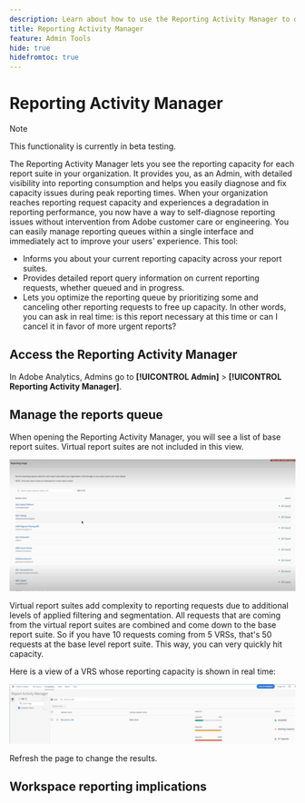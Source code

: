 ```yaml
---
description: Learn about how to use the Reporting Activity Manager to diagnose and fix capacity issues during peak reporting times.
title: Reporting Activity Manager
feature: Admin Tools
hide: true
hidefromtoc: true
---
```


# Reporting Activity Manager

>[!NOTE]
>
>This functionality is currently in beta testing.

The Reporting Activity Manager lets you see the reporting capacity for each report suite in your organization. It provides you, as an Admin, with detailed visibility into reporting consumption and helps you easily diagnose and fix capacity issues during peak reporting times. When your organization reaches reporting request capacity and experiences a degradation in reporting performance, you now have a way to self-diagnose reporting issues without intervention from Adobe customer care or engineering. You can easily manage reporting queues within a single interface and immediately act​​ to improve your users' experience. This tool:

* Informs you about your current reporting capacity  across your report suites.
* Provides detailed report query information on current reporting requests, whether queued and in progress.
* Lets you optimize the reporting queue by prioritizing some and canceling other reporting requests to free up capacity. In other words, you can ask in real time: is this report necessary at this time or can I cancel it in favor of more urgent reports?

## Access the Reporting Activity Manager

In Adobe Analytics, Admins go to **[!UICONTROL Admin]** > **[!UICONTROL Reporting Activity Manager]**.

## Manage the reports queue

When opening the Reporting Activity Manager, you will see a list of base report suites. Virtual report suites are not included in this view.

![reports queue](assets/reporting-activity1.png)

Virtual report suites add complexity to reporting requests due to additional levels of applied filtering and segmentation. All requests that are coming from the virtual report suites are combined and come down to the base report suite. So if you have 10 requests coming from 5 VRSs, that's 50 requests at the base level report suite. This way, you can very quickly hit capacity. 

Here is a view of a VRS whose reporting capacity is shown in real time:

![virtual report suites](assets/reporting-activity-vrs.png)

Refresh the page to change the results.

## Workspace reporting implications





